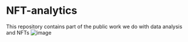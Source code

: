 # NFT-analytics
This repository contains part of the public work we do with data analysis and NFTs
![image](https://user-images.githubusercontent.com/130151312/230606099-d1e9a6f6-9f67-4d19-a8c8-ba054121044a.png)
